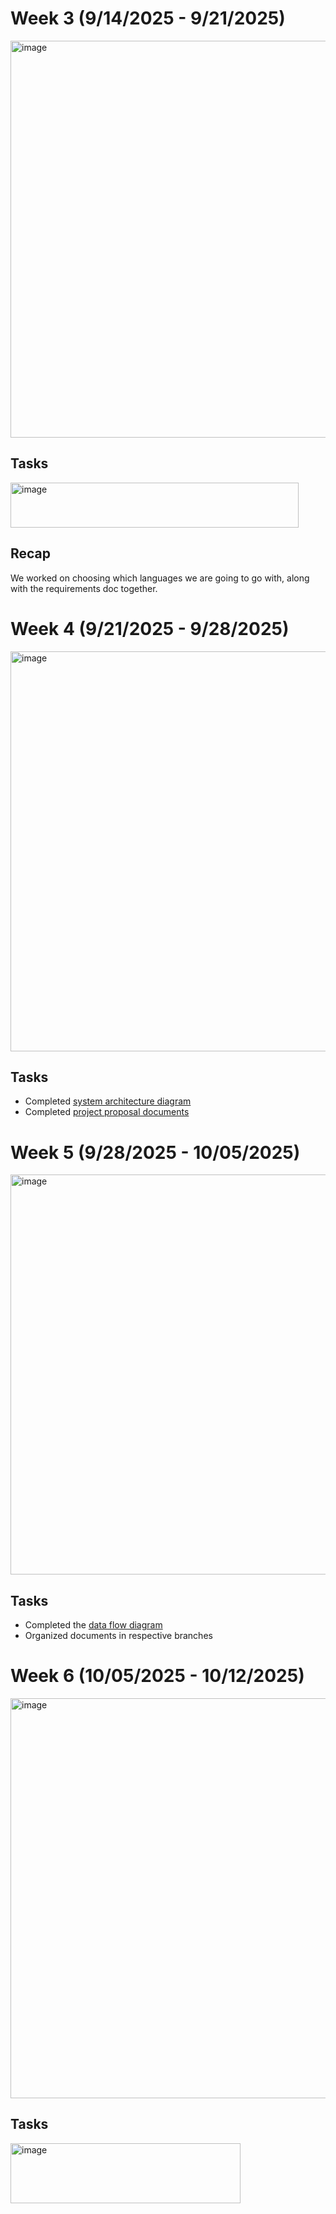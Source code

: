 # Week 3 (9/14/2025 -  9/21/2025)
<img width="1091" height="635" alt="image" src="https://github.com/user-attachments/assets/2fbc4c9b-41a3-4435-bd3f-871841d5ce0f" />

## Tasks
<img width="461" height="72" alt="image" src="https://github.com/user-attachments/assets/8d2f1f2c-3c82-4bd5-b2db-7181c1dbef41" />

## Recap
We worked on choosing which languages we are going to go with, along with the requirements doc together.

# Week 4 (9/21/2025 -  9/28/2025)
<img width="1086" height="640" alt="image" src="https://github.com/user-attachments/assets/e64f0eec-3811-43ce-a181-2449222cfae7" />

## Tasks
- Completed [system architecture diagram](https://github.com/COSC-499-W2025/capstone-project-team-10/issues/5)
- Completed [project proposal documents](https://github.com/COSC-499-W2025/capstone-project-team-10/issues/2)

# Week 5 (9/28/2025 -  10/05/2025)
<img width="1086" height="640" alt="image" src="https://github.com/user-attachments/assets/438cf194-14bf-4ded-8093-330263010638" />

## Tasks
- Completed the [data flow diagram](https://github.com/COSC-499-W2025/capstone-project-team-10/issues/6)
- Organized documents in respective branches

# Week 6 (10/05/2025 -  10/12/2025)
<img width="1086" height="640" alt="image" src="https://github.com/user-attachments/assets/f6f650a4-49a4-42e2-8f70-6f6217609132" />

## Tasks
<img width="368" height="96" alt="image" src="https://github.com/user-attachments/assets/998e9864-9473-4f1b-b9e2-48adfeb712a2" />
